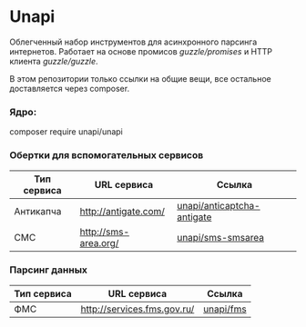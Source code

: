 # Unapi
Облегченный набор инструментов для асинхронного парсинга интернетов. Работает на основе промисов _guzzle/promises_ и HTTP клиента _guzzle/guzzle_.

В этом репозитории только ссылки на общие вещи, все остальное доставляется через composer.

### Ядро:
composer require unapi/unapi

### Обертки для вcпомогательных сервисов
| Тип сервиса | URL сервиса | Ссылка |
| --- | ---| --- |
| Антикапча | http://antigate.com/ | [unapi/anticaptcha-antigate](https://github.com/xRubin/unapi-anticaptcha-antigate) |
| СМС | http://sms-area.org/ | [unapi/sms-smsarea](https://github.com/xRubin/unapi-sms-smsarea) |

### Парсинг данных
| Тип сервиса | URL сервиса | Ссылка |
| --- | ---| --- |
| ФМС | http://services.fms.gov.ru/ | [unapi/fms](https://github.com/xRubin/unapi-fms) |
